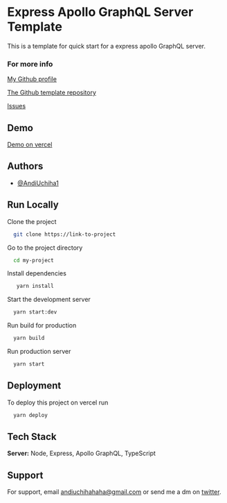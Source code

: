 
# Express Apollo GraphQL Server Template

This is a template for quick start for a express apollo GraphQL server.

### For more info

[My Github profile](https://github.com/AndiUchiha1)

[The Github template repository](https://github.com/AndiUchiha1/apollo-graphql-server-template)

[Issues](https://github.com/AndiUchiha1/apollo-graphql-server-template/issues)


## Demo

[Demo on vercel](https://apollo-graphql-server-template.vercel.app/)

  
## Authors

- [@AndiUchiha1](https://github.com/AndiUchiha1)

  
## Run Locally

Clone the project

```bash
  git clone https://link-to-project
```

Go to the project directory

```bash
  cd my-project
```

Install dependencies

```bash
   yarn install
```

Start the development server

```bash
  yarn start:dev
```
Run build for production

```bash
  yarn build
```

Run production server

```bash
  yarn start
```

  
## Deployment

To deploy this project on vercel run

```bash
  yarn deploy
```

  
## Tech Stack

**Server:** Node, Express, Apollo GraphQL, TypeScript

  
## Support

For support, email [andiuchihahaha@gmail.com](mailto:andiuchihahaha@gmail.com) or send me a dm on [twitter](https://twitter.com/AndiUchiha5).

  
